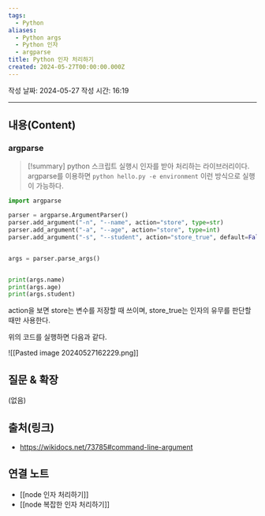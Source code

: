 ```yaml
---
tags:
  - Python
aliases:
  - Python args
  - Python 인자
  - argparse
title: Python 인자 처리하기
created: 2024-05-27T00:00:00.000Z
---
```

작성 날짜: 2024-05-27
작성 시간: 16:19


----
## 내용(Content)

### argparse

>[!summary]
>python 스크립트 실행시 인자를 받아 처리하는 라이브러리이다. argparse를 이용하면
>`python hello.py -e environment` 이런 방식으로 실행이 가능하다.

```python
import argparse

parser = argparse.ArgumentParser()
parser.add_argument("-n", "--name", action="store", type=str)
parser.add_argument("-a", "--age", action="store", type=int)
parser.add_argument("-s", "--student", action="store_true", default=False)


args = parser.parse_args()


print(args.name)
print(args.age)
print(args.student)
```

action을 보면 store는 변수를 저장할 때 쓰이며, store_true는 인자의 유무를 판단할때만 사용한다.

위의 코드를 실행하면 다음과 같다.

![[Pasted image 20240527162229.png]]

## 질문 & 확장

(없음)

## 출처(링크)

- https://wikidocs.net/73785#command-line-argument

## 연결 노트

- [[node 인자 처리하기]]
- [[node 복잡한 인자 처리하기]]








